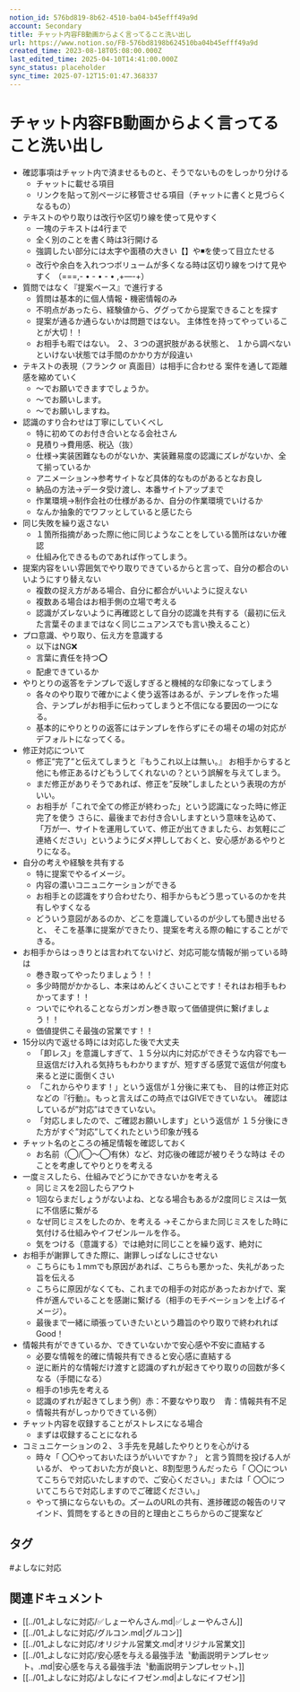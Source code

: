 ```yaml
---
notion_id: 576bd819-8b62-4510-ba04-b45efff49a9d
account: Secondary
title: チャット内容FB動画からよく言ってること洗い出し
url: https://www.notion.so/FB-576bd8198b624510ba04b45efff49a9d
created_time: 2023-08-18T05:08:00.000Z
last_edited_time: 2025-04-10T14:41:00.000Z
sync_status: placeholder
sync_time: 2025-07-12T15:01:47.368337
---
```

# チャット内容FB動画からよく言ってること洗い出し

- 確認事項はチャット内で済ませるものと、そうでないものをしっかり分ける
  - チャットに載せる項目
  - リンクを貼って別ページに移管させる項目（チャットに書くと見づらくなるもの）
- テキストのやり取りは改行や区切り線を使って見やすく
  - 一塊のテキストは4行まで
  - 全く別のことを書く時は3行開ける
  - 強調したい部分には太字や面積の大きい【】や◾️を使って目立たせる
  - 改行や余白を入れつつボリュームが多くなる時は区切り線をつけて見やすく
（===,- • - • - • ,+—-+）
- 質問ではなく『提案ベース』で進行する
  - 質問は基本的に個人情報・機密情報のみ
  - 不明点があったら、経験値から、ググってから提案できることを探す
  - 提案が通るか通らないかは問題ではない。
主体性を持ってやっていることが大切！！
  - お相手も暇ではない。
２、３つの選択肢がある状態と、
１から調べないといけない状態では手間のかかり方が段違い
- テキストの表現（フランク or 真面目）は相手に合わせる
案件を通して距離感を縮めていく
  - 〜でお願いできますでしょうか。
  - 〜でお願いします。
  - 〜でお願いしますね。
- 認識のすり合わせは丁寧にしていくべし
  - 特に初めてのお付き合いとなる会社さん
  - 見積り→費用感、税込（抜）
  - 仕様→実装困難なものがないか、実装難易度の認識にズレがないか、全て揃っているか
  - アニメーション→参考サイトなど具体的なものがあるとなお良し
  - 納品の方法→データ受け渡し、本番サイトアップまで
  - 作業環境→制作会社の仕様があるか、自分の作業環境でいけるか
  - なんか抽象的でワフッとしていると感じたら
- 同じ失敗を繰り返さない
  - １箇所指摘があった際に他に同じようなことをしている箇所はないか確認
  - 仕組み化できるものであれば作ってしまう。
- 提案内容をいい雰囲気でやり取りできているからと言って、自分の都合のいいようにすり替えない
  - 複数の捉え方がある場合、自分に都合がいいように捉えない
  - 複数ある場合はお相手側の立場で考える
  - 認識がズレないように再確認として自分の認識を共有する（最初に伝えた言葉そのままではなく同じニュアンスでも言い換えること）
- プロ意識、やり取り、伝え方を意識する
  - 以下はNG❌
  - 言葉に責任を持つ⭕️
  - 配慮できているか
- やりとりの返答をテンプレで返しすぎると機械的な印象になってしまう
  - 各々のやり取りで確かによく使う返答はあるが、テンプレを作った場合、テンプレがお相手に伝わってしまうと不信になる要因の一つになる。
  - 基本的にやりとりの返答にはテンプレを作らずにその場その場の対応がデフォルトになってくる。
- 修正対応について
  - 修正”完了”と伝えてしまうと『もうこれ以上は無い。』
お相手からすると他にも修正あるけどもうしてくれないの？という誤解を与えてしまう。
  - まだ修正がありそうであれば、修正を”反映”しましたという表現の方がいい。
  - お相手が「これで全ての修正が終わった」という認識になった時に修正完了を使う
さらに、最後までお付き合いしますという意味を込めて、
「万が一、サイトを運用していて、修正が出てきましたら、お気軽にご連絡ください」というようにダメ押ししておくと、安心感があるやりとりになる。
- 自分の考えや経験を共有する
  - 特に提案でやるイメージ。
  - 内容の濃いコニュニケーションができる
  - お相手との認識をすり合わせたり、相手からもどう思っているのかを共有しやすくなる
  - どういう意図があるのか、どこを意識しているのが少しても聞き出せると、
そこを基準に提案ができたり、提案を考える際の軸にすることができる。
- お相手からはっきりとは言われてないけど、対応可能な情報が揃っている時は
  - 巻き取ってやったりましょう！！
  - 多少時間がかかるし、本来はめんどくさいことです！それはお相手もわかってます！！
  - ついでにやれることならガンガン巻き取って価値提供に繋げましょう！！
  - 価値提供こそ最強の営業です！！
- 15分以内で返せる時には対応した後で大丈夫
  - 「即レス」を意識しすぎて、１５分以内に対応ができそうな内容でも一旦返信だけ入れる気持ちもわかりますが、短すぎる感覚で返信が何度も来ると逆に面倒くさい
  - 「これからやります！」という返信が１分後に来ても、
目的は修正対応などの『行動』。もっと言えばこの時点ではGIVEできていない。
確認はしているが”対応”はできていない。
  - 「対応しましたので、ご確認お願いします」という返信が
１５分後にきた方がすぐ”対応”してくれたという印象が残る
- チャット名のところの補足情報を確認しておく
  - お名前（◯/◯〜◯有休）など、対応後の確認が被りそうな時は
そのことを考慮してやりとりを考える
- 一度ミスしたら、仕組みでどうにかできないかを考える
  - 同じミスを2回したらアウト
  - 1回ならまだしょうがないよね、となる場合もあるが2度同じミスは一気に不信感に繋がる
  - なぜ同じミスをしたのか、を考える
→そこからまた同じミスをした時に気付ける仕組みやイフゼンルールを作る。
  - 気をつける（意識する）では絶対に同じことを繰り返す、絶対に
- お相手が謝罪してきた際に、謝罪しっぱなしにさせない
  - こちらにも１mmでも原因があれば、こちらも悪かった、失礼があった旨を伝える
  - こちらに原因がなくても、これまでの相手の対応があったおかげで、案件が進んでいることを感謝に繋げる（相手のモチベーションを上げるイメージ）。
  - 最後まで一緒に頑張っていきたいという趣旨のやり取りで終われればGood！
- 情報共有ができているか、できていないかで安心感や不安に直結する
  - 必要な情報を的確に情報共有できると安心感に直結する
  - 逆に断片的な情報だけ渡すと認識のずれが起きてやり取りの回数が多くなる（手間になる）
  - 相手の1歩先を考える
  - 認識のずれが起きてしまう例）赤：不要なやり取り　青：情報共有不足
  - 情報共有がしっかりできている例）
- チャット内容を収録することがストレスになる場合
  - まずは収録することになれる
- コミュニケーションの２、３手先を見越したやりとりを心がける
  - 時々「 〇〇やっておいたほうがいいですか？」 と言う質問を投げる人がいるが、 やっておいた方が良いと、8割型思うんだったら「 〇〇についてこちらで対応いたしますので、ご安心ください。」または「 〇〇についてこちらで対応しますのでご確認ください。」
  - やって損にならないもの。ズームのURLの共有、進捗確認の報告のリマインド、質問をするときの目的と理由とこちらからのご提案など

## タグ

#よしなに対応 

## 関連ドキュメント

- [[../01_よしなに対応/✅しょーやんさん.md|✅しょーやんさん]]
- [[../01_よしなに対応/グルコン.md|グルコン]]
- [[../01_よしなに対応/オリジナル営業文.md|オリジナル営業文]]
- [[../01_よしなに対応/安心感を与える最強手法〝動画説明テンプレセット〟.md|安心感を与える最強手法〝動画説明テンプレセット〟]]
- [[../01_よしなに対応/よしなにイフゼン.md|よしなにイフゼン]]
